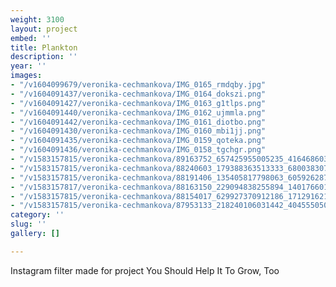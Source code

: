 ```yaml
---
weight: 3100
layout: project
embed: ''
title: Plankton
description: ''
year: ''
images:
- "/v1604099679/veronika-cechmankova/IMG_0165_rmdqby.jpg"
- "/v1604091437/veronika-cechmankova/IMG_0164_dokszi.png"
- "/v1604091427/veronika-cechmankova/IMG_0163_g1tlps.png"
- "/v1604091440/veronika-cechmankova/IMG_0162_ujmmla.png"
- "/v1604091442/veronika-cechmankova/IMG_0161_diotbo.png"
- "/v1604091430/veronika-cechmankova/IMG_0160_mbi1jj.png"
- "/v1604091435/veronika-cechmankova/IMG_0159_qoteka.png"
- "/v1604091436/veronika-cechmankova/IMG_0158_tgchgr.png"
- "/v1583157815/veronika-cechmankova/89163752_657425955005235_4164686038670770176_n_dd68kh.jpg"
- "/v1583157815/veronika-cechmankova/88240603_179388363513333_6800383073088176128_n_cuwasi.jpg"
- "/v1583157815/veronika-cechmankova/88191406_135405817798063_6059262878202986496_n_q7mum3.jpg"
- "/v1583157817/veronika-cechmankova/88163150_229094838255894_1401766012746989568_n_uwd5gq.jpg"
- "/v1583157815/veronika-cechmankova/88154017_629927370912186_1712916219880800256_n_xafx4v.jpg"
- "/v1583157815/veronika-cechmankova/87953133_218240106031442_4045550504942501888_n_zw31o9.jpg"
category: ''
slug: ''
gallery: []

---
```

Instagram filter made for project You Should Help It To Grow, Too